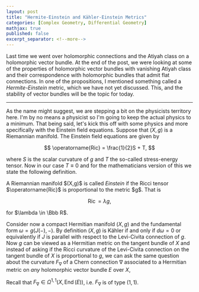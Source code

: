 ```yaml
---
layout: post
title: "Hermite-Einstein and Kähler-Einstein Metrics"
categories: [Complex Geometry, Differential Geometry]
mathjax: true
published: false
excerpt_separator: <!--more-->
---
```


Last time we went over holomorphic connections and the Atiyah class on a holomorphic vector bundle. At the end of the post, we were looking at some of the properties of holomorphic vector bundles with vanishing Atiyah class and their correspondence with holomorphic bundles that admit flat connections. In one of the propositions, I mentioned something called a <i>Hermite-Einstein</i> metric, which we have not yet discussed. This, and the stability of vector bundles will be the topic for today.

<!--more-->

---

As the name might suggest, we are stepping a bit on the physicists territory here. I'm by no means a physicist so I'm going to keep the actual physics to a minimum. That being said, let's kick this off with some physics and more specifically with the Einstein field equations. Suppose that $(X,g)$ is a Riemannian manifold. The Einstein field equations are given by 

$$
\operatorname{Ric} = \frac{1}{2}S + T,
$$

where $S$ is the scalar curvature of $g$ and $T$ the so-called stress-energy tensor. Now in our case $T \equiv 0$ and for the mathematicians version of this we state the following definition.

<div class="definition">
A Riemannian manifold $(X,g)$ is called <i>Einstein</i> if the Ricci tensor $\operatorname{Ric}$ is proportional to the metric $g$. That is

$$
\operatorname{Ric} = \lambda g,
$$

for $\lambda \in \Bbb R$.
</div>

Consider now a compact Hermitian manifold $(X,g)$ and the fundamental form $\omega = g(J(-), -)$. By definition $(X,g)$ is Kähler if and only if $d\omega = 0$ or equivalently if $J$ is parallel with respect to the Levi-Civita connection of $g$. Now $g$ can be viewed as a Hermitian metric on the tangent bundle of $X$ and instead of asking if the Ricci curvature of the Levi-Civita connection on the tangent bundle of $X$ is proportional to $g$, we can ask the same question about the curvature $F_\nabla$ of a Chern connection $\nabla$ associated to a Hermitian metric on <i>any</i> holomorphic vector bundle $E$ over $X$,

Recall that $F_\nabla \in \Omega^{1,1}(X, \operatorname{End}(E))$, i.e. $F_\nabla$ is of type $(1,1)$.
